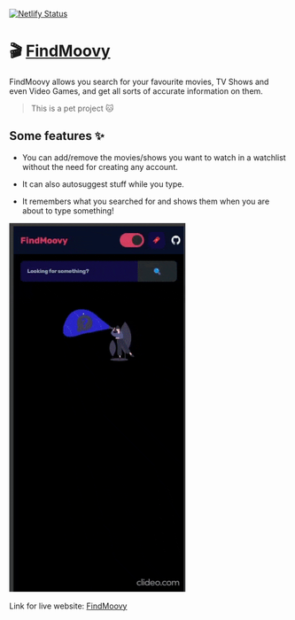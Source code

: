 [![Netlify Status](https://api.netlify.com/api/v1/badges/fd2ced65-889e-479a-8d46-b5e668811428/deploy-status)](https://app.netlify.com/sites/findmoovy/deploys)

# 🎬 [FindMoovy](https://findmoovy.netlify.app/)

FindMoovy allows you search for your favourite movies, TV Shows and even Video Games, and get all sorts of accurate information on them.

> This is a pet project 🐱

## Some features ✨

- You can add/remove the movies/shows you want to watch in a watchlist without the need for creating any account.

- It can also autosuggest stuff while you type.

- It remembers what you searched for and shows them when you are about to type something!

![This is a gif](./src/assets/demo.gif)

Link for live website: [FindMoovy](https://findmoovy.netlify.app/)
